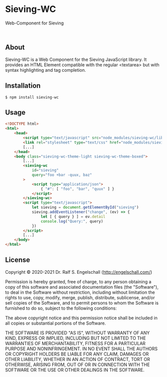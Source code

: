 
Sieving-WC
==========

Web-Component for Sieving

<p/>
<img src="https://nodei.co/npm/sieving-wc.png?downloads=true&stars=true" alt=""/>

<p/>
<img src="https://david-dm.org/rse/sieving-wc.png" alt=""/>

About
-----

Sieving-WC is a Web Component for the Sieving JavaScript library.
It provides an HTML Element compatible with the regular &lt;textarea&gt;
but with syntax highlighting and tag completion.

Installation
------------

```shell
$ npm install sieving-wc
```

Usage
-----

```html
<!DOCTYPE html>
<html>
    <head>
        <script type="text/javascript" src="node_modules/sieving-wc/lib/sieving-wc.min.js"></script>
        <link rel="stylesheet" type="text/css" href="node_modules/sieving-wc/sieving-wc.css">
        [...]
    </head>
    <body class="sieving-wc-theme-light sieving-wc-theme-boxed">
        [...]
        <sieving-wc
            id="sieving"
            query="foo +bar -quux, baz"
        >
            <script type="application/json">
                { "#": [ "foo", "bar", "quux" ] }
            </script>
        </sieving-wc>
        <script type="text/javascript">
            let sieving = document.getElementById("sieving")
            sieving.addEventListener("change", (ev) => {
                let [ { query } ] = ev.detail
                console.log("Query:", query)
            })
        </script>
        [...]
    </body>
</html>
```

License
-------

Copyright &copy; 2020-2021 Dr. Ralf S. Engelschall (http://engelschall.com/)

Permission is hereby granted, free of charge, to any person obtaining
a copy of this software and associated documentation files (the
"Software"), to deal in the Software without restriction, including
without limitation the rights to use, copy, modify, merge, publish,
distribute, sublicense, and/or sell copies of the Software, and to
permit persons to whom the Software is furnished to do so, subject to
the following conditions:

The above copyright notice and this permission notice shall be included
in all copies or substantial portions of the Software.

THE SOFTWARE IS PROVIDED "AS IS", WITHOUT WARRANTY OF ANY KIND,
EXPRESS OR IMPLIED, INCLUDING BUT NOT LIMITED TO THE WARRANTIES OF
MERCHANTABILITY, FITNESS FOR A PARTICULAR PURPOSE AND NONINFRINGEMENT.
IN NO EVENT SHALL THE AUTHORS OR COPYRIGHT HOLDERS BE LIABLE FOR ANY
CLAIM, DAMAGES OR OTHER LIABILITY, WHETHER IN AN ACTION OF CONTRACT,
TORT OR OTHERWISE, ARISING FROM, OUT OF OR IN CONNECTION WITH THE
SOFTWARE OR THE USE OR OTHER DEALINGS IN THE SOFTWARE.


